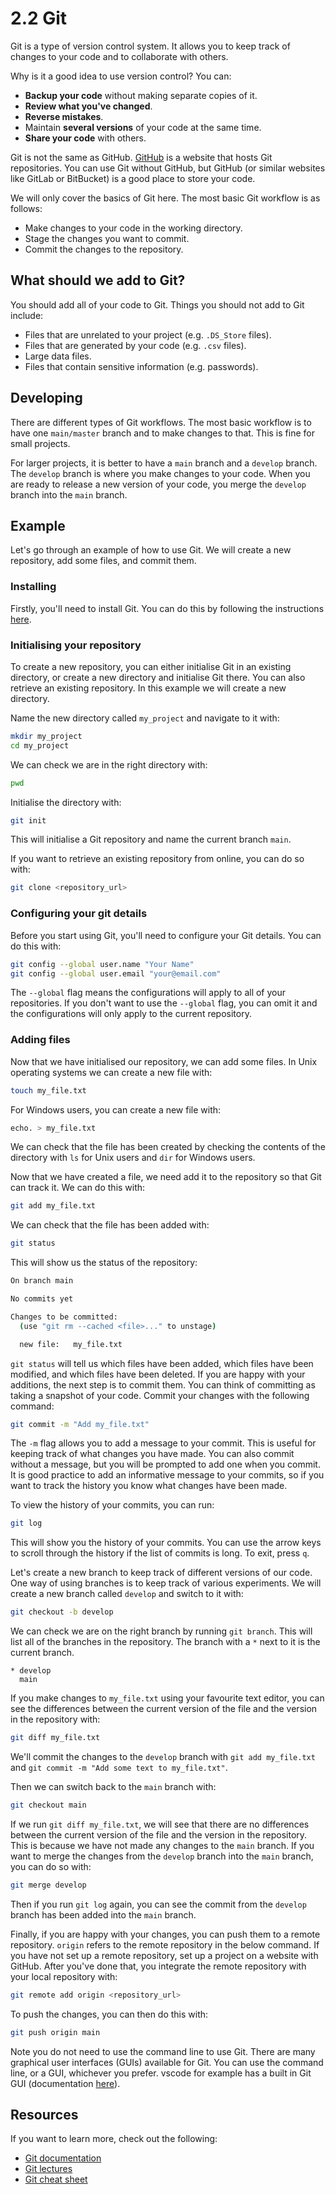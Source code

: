 # 2.2 Git

Git is a type of version control system. It allows you to keep track of changes to your code and to collaborate with others.

Why is it a good idea to use version control? You can:
* **Backup your code** without making separate copies of it.
* **Review what you've changed**.
* **Reverse mistakes**.
* Maintain **several versions** of your code at the same time.
* **Share your code** with others.

Git is not the same as GitHub. [GitHub](https://github.com) is a website that hosts Git repositories. You can use Git without GitHub, but GitHub (or similar websites like GitLab or BitBucket) is a good place to store your code.

We will only cover the basics of Git here. The most basic Git workflow is as follows:
* Make changes to your code in the working directory.
* Stage the changes you want to commit.
* Commit the changes to the repository.

## What should we add to Git?

You should add all of your code to Git. Things you should not add to Git include:
* Files that are unrelated to your project (e.g. `.DS_Store` files).
* Files that are generated by your code (e.g. `.csv` files).
* Large data files.
* Files that contain sensitive information (e.g. passwords).

## Developing

There are different types of Git workflows. The most basic workflow is to have one `main/master` branch and to make changes to that. This is fine for small projects.

For larger projects, it is better to have a `main` branch and a `develop` branch. The `develop` branch is where you make changes to your code. When you are ready to release a new version of your code, you merge the `develop` branch into the `main` branch.

## Example

Let's go through an example of how to use Git. We will create a new repository, add some files, and commit them.

### Installing

Firstly, you'll need to install Git. You can do this by following the instructions [here](https://git-scm.com/book/en/v2/Getting-Started-Installing-Git).

### Initialising your repository

To create a new repository, you can either initialise Git in an existing directory, or create a new directory and initialise Git there. You can also retrieve an existing repository. In this example we will create a new directory.

Name the new directory called `my_project` and navigate to it with:

```bash
mkdir my_project
cd my_project
```

We can check we are in the right directory with:

```bash
pwd
```

Initialise the directory with:

```bash
git init
```

This will initialise a Git repository and name the current branch `main`.

If you want to retrieve an existing repository from online, you can do so with:

```bash
git clone <repository_url>
```

### Configuring your git details

Before you start using Git, you'll need to configure your Git details. You can do this with:

```bash
git config --global user.name "Your Name"
git config --global user.email "your@email.com"
```

The `--global` flag means the configurations will apply to all of your repositories. If you don't want to use the `--global` flag, you can omit it and the configurations will only apply to the current repository.

### Adding files

Now that we have initialised our repository, we can add some files. In Unix operating systems we can create a new file with:

```bash
touch my_file.txt
```

For Windows users, you can create a new file with:

```bash
echo. > my_file.txt
```

We can check that the file has been created by checking the contents of the directory with `ls` for Unix users and `dir` for Windows users.


Now that we have created a file, we need add it to the repository so that Git can track it. We can do this with:

```bash
git add my_file.txt
```

We can check that the file has been added with:

```bash
git status
```

This will show us the status of the repository:

```bash
On branch main

No commits yet

Changes to be committed:
  (use "git rm --cached <file>..." to unstage)

  new file:   my_file.txt
```

`git status` will tell us which files have been added, which files have been modified, and which files have been deleted. If you are happy with your additions, the next step is to commit them. You can think of committing as taking a snapshot of your code. Commit your changes with the following command:

```bash
git commit -m "Add my_file.txt"
```

The `-m` flag allows you to add a message to your commit. This is useful for keeping track of what changes you have made. You can also commit without a message, but you will be prompted to add one when you commit. It is good practice to add an informative message to your commits, so if you want to track the history you know what changes have been made.

To view the history of your commits, you can run:

```bash
git log
```

This will show you the history of your commits. You can use the arrow keys to scroll through the history if the list of commits is long. To exit, press `q`. 

Let's create a new branch to keep track of different versions of our code. One way of using branches is to keep track of various experiments. We will create a new branch called `develop` and switch to it with:

```bash
git checkout -b develop
```

We can check we are on the right branch by running `git branch`. This will list all of the branches in the repository. The branch with a `*` next to it is the current branch.

```
* develop
  main
```

If you make changes to `my_file.txt` using your favourite text editor, you can see the differences between the current version of the file and the version in the repository with:

```bash
git diff my_file.txt
```

We'll commit the changes to the `develop` branch with `git add my_file.txt` and `git commit -m "Add some text to my_file.txt"`.

Then we can switch back to the `main` branch with:

```bash
git checkout main
```

If we run `git diff my_file.txt`, we will see that there are no differences between the current version of the file and the version in the repository. This is because we have not made any changes to the `main` branch. If you want to merge the changes from the `develop` branch into the `main` branch, you can do so with:

```bash
git merge develop
```

Then if you run `git log` again, you can see the commit from the `develop` branch has been added into the `main` branch.

Finally, if you are happy with your changes, you can push them to a remote repository. `origin` refers to the remote repository in the below command. If you have not set up a remote repository, set up a project on a website with GitHub. After you've done that, you integrate the remote repository with your local repository with:

```bash
git remote add origin <repository_url>
```

To push the changes, you can then do this with:

```bash
git push origin main
```

Note you do not need to use the command line to use Git. There are many graphical user interfaces (GUIs) available for Git. You can use the command line, or a GUI, whichever you prefer. vscode for example has a built in Git GUI (documentation [here](https://code.visualstudio.com/docs/sourcecontrol/overview)).

## Resources

If you want to learn more, check out the following:
* [Git documentation](https://git-scm.com/doc)
* [Git lectures](https://git-lectures.github.io/)
* [Git cheat sheet](https://education.github.com/git-cheat-sheet-education.pdf)